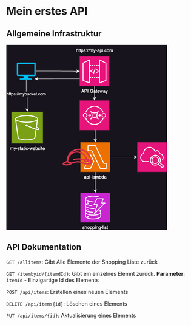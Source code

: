# Mein erstes API

## Allgemeine Infrastruktur
![](./Infrastructure.png)

## API Dokumentation
`GET /allitems`: Gibt Alle Elemente der Shopping Liste zurück

`GET /itembyid/{itemdId}`: Gibt ein einzelnes Elemnt zurück.
**Parameter**: `itemId` - Einzigartige Id des Elements

`POST /api/items`: Erstellen eines neuen Elements

`DELETE /api/items{id}`: Löschen eines Elements

`PUT /api/items/{id}`: Aktualisierung eines Elements
